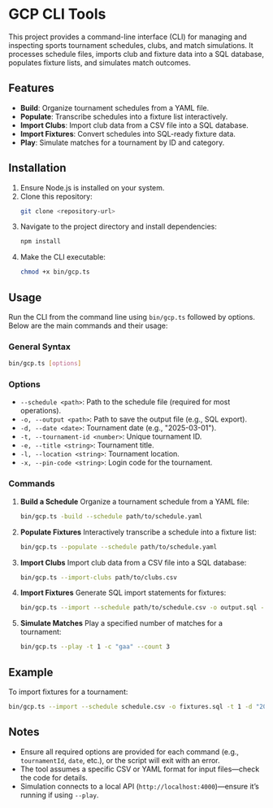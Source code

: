 # GCP CLI Tools

This project provides a command-line interface (CLI) for managing and inspecting sports tournament schedules, clubs, and match simulations. It processes schedule files, imports club and fixture data into a SQL database, populates fixture lists, and simulates match outcomes.

## Features
- **Build**: Organize tournament schedules from a YAML file.
- **Populate**: Transcribe schedules into a fixture list interactively.
- **Import Clubs**: Import club data from a CSV file into a SQL database.
- **Import Fixtures**: Convert schedules into SQL-ready fixture data.
- **Play**: Simulate matches for a tournament by ID and category.

## Installation
1. Ensure Node.js is installed on your system.
2. Clone this repository:
   ```bash
   git clone <repository-url>
   ```
3. Navigate to the project directory and install dependencies:
   ```bash
   npm install
   ```
4. Make the CLI executable:
   ```bash
   chmod +x bin/gcp.ts
   ```

## Usage
Run the CLI from the command line using `bin/gcp.ts` followed by options. Below are the main commands and their usage:

### General Syntax
```bash
bin/gcp.ts [options]
```

### Options
- `--schedule <path>`: Path to the schedule file (required for most operations).
- `-o, --output <path>`: Path to save the output file (e.g., SQL export).
- `-d, --date <date>`: Tournament date (e.g., "2025-03-01").
- `-t, --tournament-id <number>`: Unique tournament ID.
- `-e, --title <string>`: Tournament title.
- `-l, --location <string>`: Tournament location.
- `-x, --pin-code <string>`: Login code for the tournament.

### Commands
1. **Build a Schedule**
   Organize a tournament schedule from a YAML file:
   ```bash
   bin/gcp.ts -build --schedule path/to/schedule.yaml
   ```

2. **Populate Fixtures**
   Interactively transcribe a schedule into a fixture list:
   ```bash
   bin/gcp.ts --populate --schedule path/to/schedule.yaml
   ```

3. **Import Clubs**
   Import club data from a CSV file into a SQL database:
   ```bash
   bin/gcp.ts --import-clubs path/to/clubs.csv
   ```

4. **Import Fixtures**
   Generate SQL import statements for fixtures:
   ```bash
   bin/gcp.ts --import --schedule path/to/schedule.csv -o output.sql -t 1 -d "2025-03-01" -e "Spring Cup" -l "Dublin" -x "1234"
   ```

5. **Simulate Matches**
   Play a specified number of matches for a tournament:
   ```bash
   bin/gcp.ts --play -t 1 -c "gaa" --count 3
   ```

## Example
To import fixtures for a tournament:
```bash
bin/gcp.ts --import --schedule schedule.csv -o fixtures.sql -t 1 -d "2025-03-01" -e "Spring Cup" -l "Dublin" -x "ABCD1234"
```

## Notes
- Ensure all required options are provided for each command (e.g., `tournamentId`, `date`, etc.), or the script will exit with an error.
- The tool assumes a specific CSV or YAML format for input files—check the code for details.
- Simulation connects to a local API (`http://localhost:4000`)—ensure it’s running if using `--play`.

